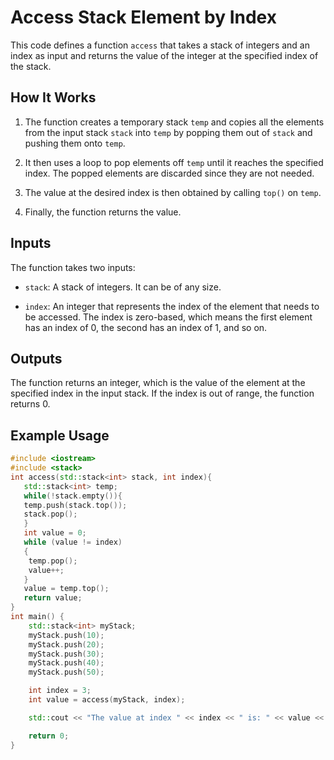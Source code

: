 # Access Stack Element by Index

This code defines a function `access` that takes a stack of integers and an index as input and returns the value of the integer at the specified index of the stack. 

## How It Works

1. The function creates a temporary stack `temp` and copies all the elements from the input stack `stack` into `temp` by popping them out of `stack` and pushing them onto `temp`.

2. It then uses a loop to pop elements off `temp` until it reaches the specified index. The popped elements are discarded since they are not needed.

3. The value at the desired index is then obtained by calling `top()` on `temp`.

4. Finally, the function returns the value.

## Inputs

The function takes two inputs:

- `stack`: A stack of integers. It can be of any size.

- `index`: An integer that represents the index of the element that needs to be accessed. The index is zero-based, which means the first element has an index of 0, the second has an index of 1, and so on.

## Outputs

The function returns an integer, which is the value of the element at the specified index in the input stack. If the index is out of range, the function returns 0.

## Example Usage

```c++
#include <iostream>
#include <stack>
int access(std::stack<int> stack, int index){
   std::stack<int> temp;
   while(!stack.empty()){
   temp.push(stack.top());
   stack.pop();
   }
   int value = 0;
   while (value != index)
   {
    temp.pop();
    value++;
   }
   value = temp.top();
   return value;
}
int main() {
    std::stack<int> myStack;
    myStack.push(10);
    myStack.push(20);
    myStack.push(30);
    myStack.push(40);
    myStack.push(50);

    int index = 3;
    int value = access(myStack, index);

    std::cout << "The value at index " << index << " is: " << value << std::endl;

    return 0;
}
```


